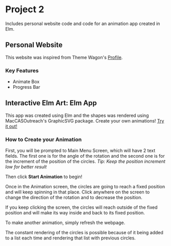 # Project 2
Includes personal website code and code for an animation app created in Elm.

## Personal Website

This website was inspired from Theme Wagon's [Profile](https://themewagon.com/themes/best-quality-free-portfolio-resume-bootstrap-template-download/).

### Key Features
* Animate Box
* Progress Bar


## Interactive Elm Art: Elm App

This app was created using Elm and the shapes was rendered using MacCASOutreach's GraphicSVG package.
Create your own animations! [Try it out!](https://mac1xa3.ca/u/bhavsd1/simpleapp.html)

### How to Create your Animation

First, you will be prompted to Main Menu Screen, which will have 2 text fields. The first one is for the angle of the 
rotation and the second one is for the increment of the position of the circles. *Tip: Keep the position increment low for better result*

Then click **Start Animation** to begin!

Once in the Animation screen, the circles are going to reach a fixed position and will keep spinning in that place. 
Click anywhere on the screen to change the direction of the rotation and to decrease the position.

If you keep clicking the screen, the circles will reach outside of the fixed position and will make its way inside 
and back to its fixed position.

To make another animation, simply refresh the webpage.

The constant rendering of the circles is possible because of it being added to a list each time and rendering that list with previous circles.




